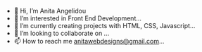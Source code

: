 - 👋 Hi, I’m Anita Angelidou
- 👀 I’m interested in Front End Development...
- 🌱 I’m currently creating projects with HTML, CSS, Javascript...
- 💞️ I’m looking to collaborate on ...
- 📫 How to reach me anitawebdesigns@gmail.com...

<!---
anitaki/anitaki is a ✨ special ✨ repository because its `README.md` (this file) appears on your GitHub profile.
You can click the Preview link to take a look at your changes.
--->
